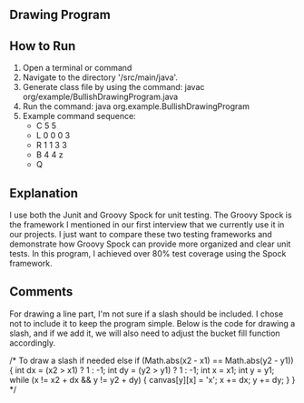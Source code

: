 ## Drawing Program

## How to Run
1. Open a terminal or command
2. Navigate to the directory '/src/main/java'. 
3. Generate class file by using the command: javac org/example/BullishDrawingProgram.java
4. Run the command: java org.example.BullishDrawingProgram
5. Example command sequence:
   * C 5 5
   * L 0 0 0 3 
   * R 1 1 3 3 
   * B 4 4 z 
   * Q


## Explanation
I use both the Junit and Groovy Spock for unit testing. The Groovy Spock is the framework I mentioned in our first interview that we currently use it in our projects.
I just want to compare these two testing frameworks and demonstrate how Groovy Spock can provide more organized and clear unit tests.
In this program, I achieved over 80% test coverage using the Spock framework.

## Comments
For drawing a line part, I'm not sure if a slash should be included. I chose not to include it to keep the program simple.
Below is the code for drawing a slash, and if we add it, we will also need to adjust the bucket fill function accordingly.

/* To draw a slash if needed
else if (Math.abs(x2 - x1) == Math.abs(y2 - y1)) {
   int dx = (x2 > x1) ? 1 : -1;
   int dy = (y2 > y1) ? 1 : -1;
   int x = x1;
   int y = y1;
   while (x != x2 + dx && y != y2 + dy) {
       canvas[y][x] = 'x';
       x += dx;
       y += dy;
   }
}
*/
